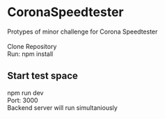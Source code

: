# CoronaSpeedtester
Protypes of minor challenge for Corona Speedtester\
\
Clone Repository\
Run: npm install

## Start test space
npm run dev\
Port: 3000\
Backend server will run simultaniously
